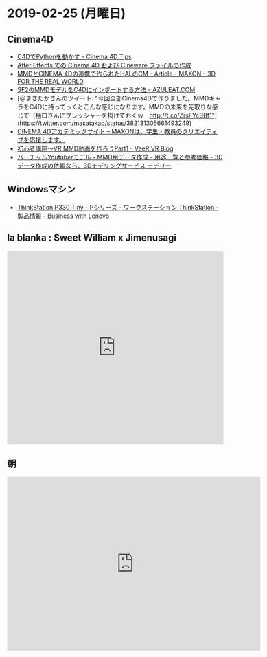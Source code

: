 # 2019-02-25 (月曜日)

## Cinema4D

- [C4DでPythonを動かす - Cinema 4D Tips](http://c4d-user.xtendcafe.com/2018/07/22/python/)
- [After Effects での Cinema 4D および Cineware ファイルの作成](https://helpx.adobe.com/jp/after-effects/using/c4d.html)
- [MMDとCINEMA 4Dの連携で作られたHALのCM - Article - MAXON - 3D FOR THE REAL WORLD](https://www.maxon.net/jp/%E3%83%8B%E3%83%A5%E3%83%BC%E3%82%B9/maxon%E3%83%8B%E3%83%A5%E3%83%BC%E3%82%B9/article/mmd%E3%81%A8cinema-4d%E3%81%AE%E9%80%A3%E6%90%BA%E3%81%A7%E4%BD%9C%E3%82%89%E3%82%8C%E3%81%9Fhal%E3%81%AEcm/)
- [SF2のMMDモデルをC4Dにインポートする方法 - AZULEAT.COM](https://azuleat.com/specialforce2_mmd_c4d/)
- [＠まさたかさんのツイート: "今回全部Cinema4Dで作りました。MMDキャラをC4Dに持ってっくとこんな感じになります。MMDの未来を先取りな感じで（樋口さんにプレッシャーを掛けておくｗ　http://t.co/ZrsFYcBBf1"](https://twitter.com/masatakap/status/382131305661493249)
- [CINEMA 4Dアカデミックサイト – MAXONは、学生・教員のクリエイティブを応援します。](http://www.cinema4d-student.jp/)
- [初心者講座～VR MMD動画を作ろうPart1 - VeeR VR Blog](https://veer.tv/blog/ja/%E5%88%9D%E5%BF%83%E8%80%85%E8%AC%9B%E5%BA%A7%EF%BD%9Evr-mmd%E5%8B%95%E7%94%BB%E3%82%92%E4%BD%9C%E3%82%8D%E3%81%86part1/)
- [バーチャルYoutuberモデル・MMD用データ作成 - 用途一覧と参考価格 - 3Dデータ作成の依頼なら、3Dモデリングサービス モデリー](https://3d-modely.com/usage/virtualyoutuber-mmd)

## Windowsマシン

- [ThinkStation P330 Tiny - Pシリーズ - ワークステーション ThinkStation - 製品情報 - Business with Lenovo](https://www.lenovojp.com/business/product/workstation/model/p330tiny/index_3.html)

## la blanka : Sweet William x Jimenusagi

<iframe allow="autoplay *; encrypted-media *;" frameborder="0" height="450" style="width:100%;max-width:660px;overflow:hidden;background:transparent;" sandbox="allow-forms allow-popups allow-same-origin allow-scripts allow-storage-access-by-user-activation allow-top-navigation-by-user-activation" src="https://embed.music.apple.com/jp/album/la-blanka/1435040001"></iframe>

## 朝

<iframe height='405' width='590' frameborder='0' allowtransparency='true' scrolling='no' src='https://www.strava.com/activities/2173621667/embed/e8acc3c96832442fa2990282c9c30ca6646f3444'></iframe>
